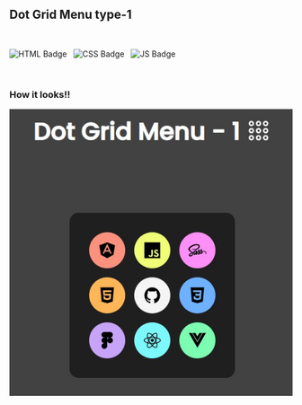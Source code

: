 ## Dot Grid Menu type-1

<br />

![HTML Badge](https://img.shields.io/badge/HTML5-E34F26?style=for-the-badge&logo=html5&logoColor=white) &nbsp; 
![CSS Badge](https://img.shields.io/badge/CSS3-1572B6?style=for-the-badge&logo=css3&logoColor=white) &nbsp;
![JS Badge](https://img.shields.io/badge/JavaScript-323330?style=for-the-badge&logo=javascript&logoColor=F7DF1E) &nbsp;

<br />


### How it looks!!

![screenshot](https://github.com/Lakshit-Chiranjiv/Web-Dev-Shorts/blob/main/Dot%20Grid%20Menu%20type1/assets/sitess.png.jpg)
